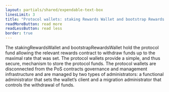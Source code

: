 ```yaml
---
layout: partials/shared/expendable-text-box
linesLimit: 3
title: "Protocol wallets: staking Rewards Wallet and bootstrap Rewards Wallet"
readMoreButton: read more
readLessButton: read less
border: true
---
```


The stakingRewardsWallet and bootstrapRewardsWallet hold the protocol fund allowing the relevant rewards contract to withdraw funds up to the maximal rate that was set. The protocol wallets provide a simple, and thus secure, mechanism to store the protocol funds. The protocol wallets are disconnected from the PoS contracts governance and management infrastructure and are managed by two types of administrators: a functional administrator that sets the wallet’s client and a migration administrator that controls the withdrawal of funds.
